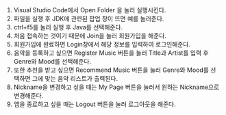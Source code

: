 1. Visual Studio Code에서 Open Folder 을 눌러 실행시킨다.
2. 파일을 실행 후 JDK에 관련된 팝업 창이 뜨면 예를 눌러준다.
3. ctrl+f5를 눌러 실행 후 Java를 선택해준다.
4. 처음 접속하는 것이기 때문에 Join을 눌러 회원가입을 해준다.
5. 회원가입에 완료하면 Login창에서 해당 정보를 입력하여 로그인해준다.
6. 음악을 등록하고 싶으면 Register Music 버튼을 눌러 Title과 Artist를 입력 후 Genre와 Mood를 선택해준다.
7. 또한 추천을 받고 싶으면 Recommend Music 버튼을 눌러 Genre와 Mood를 선택하면 그에 맞는 음악 리스트가 출력된다.
8. Nickname을 변경하고 싶을 때는 My Page 버튼을 눌러서 원하는 Nickname으로 변경해준다.
9. 앱을 종료하고 싶을 때는 Logout 버튼을 눌러 로그아웃을 해준다.
